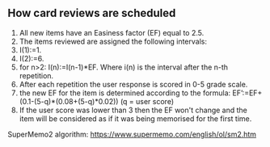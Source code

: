 ## How card reviews are scheduled
1. All new items have an Easiness factor (EF) equal to 2.5.
2. The items reviewed are assigned the following intervals:
  1. I(1):=1. 
  2. I(2):=6.
  3. for n>2: I(n):=I(n-1)*EF. Where i(n) is the interval after the n-th repetition.
3. After each repetition the user response is scored in 0-5 grade scale.
4. the new EF for the item is determined according to the formula: EF’:=EF+(0.1-(5-q)*(0.08+(5-q)*0.02)) (q = user score)
5. If the user score was lower than 3 then the EF won't change and the item will be considered as if it was being memorised for the first
time. 

SuperMemo2 algorithm: https://www.supermemo.com/english/ol/sm2.htm
